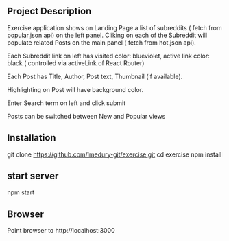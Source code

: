 ## Project Description

Exercise application shows on Landing Page a list of subreddits ( fetch from popular.json api) on the left panel.
Cliking on each of the Subreddit will populate related Posts on the main panel ( fetch from hot.json api).

Each Subreddit link on left has visited color: blueviolet, active link color: black ( controlled via activeLink of React Router) 

Each Post has Title, Author, Post text, Thumbnail (if available). 

Highlighting on Post will have background color.

Enter Search term on left and click submit 

Posts can be switched between New and Popular views

## Installation

git clone https://github.com/lmedury-git/exercise.git
cd exercise
npm install

## start server

npm start

## Browser

Point browser to http://localhost:3000 

